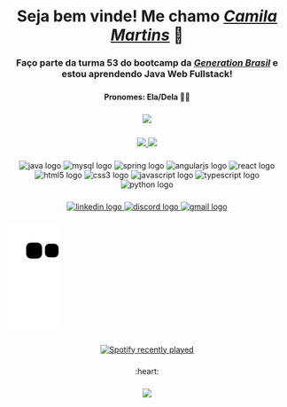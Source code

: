 <h1 align="center">Seja bem vinde! Me chamo <a href="https://www.linkedin.com/in/camila-martins-a48138238/"><i>Camila Martins</i></a> 🥰</h1>

###
<h3 align="center">Faço parte da turma 53 do bootcamp da <a href="https://brazil.generation.org/"><i>Generation Brasil</i></a> e estou aprendendo Java Web Fullstack!

###
<h4 align="center">Pronomes: Ela/Dela 🏳️‍🌈</h4>

###
<div align="center">
  <img height="200" src="https://i.imgur.com/ALGO4PK.gif"  />
</div>

###
<div align="center">
  <a href="https://github.com/cami-codes">
   <img height="150em" src="https://github-readme-stats.vercel.app/api?username=cami-codes&count_private=true&include_all_commits=true&show_icons=true&theme=ayu-mirage&hide_border=false&show_owner=true"/>
    <img height="150em" src="https://github-readme-stats.vercel.app/api/top-langs/?username=cami-codes&theme=ayu-mirage&hide_border=false&&layout=compact"/>
  </a>
</div>

###
<div align="center">
  <img src="https://cdn.jsdelivr.net/gh/devicons/devicon/icons/java/java-original.svg" height="40" width="52" alt="java logo"  />
  <img src="https://cdn.jsdelivr.net/gh/devicons/devicon/icons/mysql/mysql-original.svg" height="40" width="52" alt="mysql logo"  />
  <img src="https://cdn.jsdelivr.net/gh/devicons/devicon/icons/spring/spring-original.svg" height="40" width="52" alt="spring logo"  />
  <img src="https://cdn.jsdelivr.net/gh/devicons/devicon/icons/angularjs/angularjs-original.svg" height="40" width="52" alt="angularjs logo"  />
  <img src="https://cdn.jsdelivr.net/gh/devicons/devicon/icons/react/react-original.svg" height="40" width="52" alt="react logo"  />
  <img src="https://cdn.jsdelivr.net/gh/devicons/devicon/icons/html5/html5-original.svg" height="40" width="52" alt="html5 logo"  />
  <img src="https://cdn.jsdelivr.net/gh/devicons/devicon/icons/css3/css3-original.svg" height="40" width="52" alt="css3 logo"  />
  <img src="https://cdn.jsdelivr.net/gh/devicons/devicon/icons/javascript/javascript-original.svg" height="40" width="52" alt="javascript logo"  />
  <img src="https://cdn.jsdelivr.net/gh/devicons/devicon/icons/typescript/typescript-original.svg" height="40" width="52" alt="typescript logo"  />
  <img src="https://cdn.jsdelivr.net/gh/devicons/devicon/icons/python/python-original.svg" height="40" width="52" alt="python logo"  />
</div>

###
<div align="center">
  <a href="https://www.linkedin.com/in/camila-martins-a48138238/" target="_blank">
    <img src="https://raw.githubusercontent.com/maurodesouza/profile-readme-generator/master/src/assets/icons/social/linkedin/default.svg" width="52" height="40" alt="linkedin logo"  />
  </a>
  <a href="https://discord.com/users/955817022229479484" target="_blank">
    <img src="https://raw.githubusercontent.com/maurodesouza/profile-readme-generator/master/src/assets/icons/social/discord/default.svg" width="52" height="40" alt="discord logo"  />
  </a>
  <a href="mailto:camilarmartins24@gmail.co" target="_blank">
    <img src="https://raw.githubusercontent.com/maurodesouza/profile-readme-generator/master/src/assets/icons/social/gmail/default.svg" width="52" height="40" alt="gmail logo"  />
  </a>
</div>

###
![Snake animation](https://github.com/cami-codes/cami-codes/blob/output/github-contribution-grid-snake.svg)


###
<div align="center">
  <a href="https://open.spotify.com/user/jauregay3">
    <img src="https://spotify-recently-played-readme.vercel.app/api?user=jauregay3&count=5" alt="Spotify recently played"  />
  </a>
</div>

###
<div align="center">
  <p>:heart: </p>
  
  ###
<div align="center">
  <img src="https://profile-counter.glitch.me/cami-codes/count.svg?"  />
</div>


###
